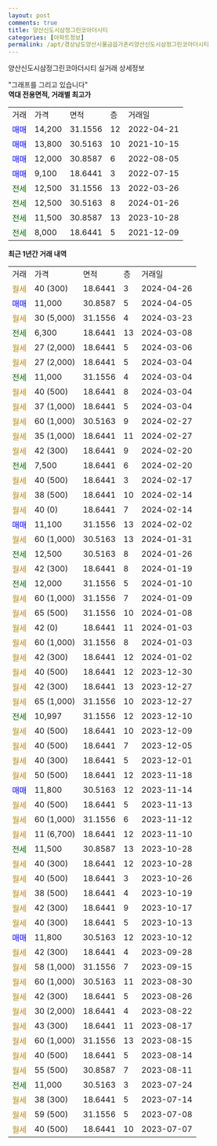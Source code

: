 ```yaml
---
layout: post
comments: true
title: 양산신도시삼정그린코아더시티
categories: [아파트정보]
permalink: /apt/경상남도양산시물금읍가촌리양산신도시삼정그린코아더시티
---
```


양산신도시삼정그린코아더시티 실거래 상세정보

<script type="text/javascript">
  google.charts.load('current', {'packages':['line', 'corechart']});
  google.charts.setOnLoadCallback(drawChart);

  function drawChart() {
    var data = new google.visualization.DataTable();
    data.addColumn('date', '거래일');
    data.addColumn('number', "매매");
    data.addColumn('number', "전세");
    data.addColumn('number', "전매");

    data.addRows([[new Date(Date.parse("2024-04-26")), null, null, null], [new Date(Date.parse("2024-04-05")), 11000, null, null], [new Date(Date.parse("2024-03-23")), null, null, null], [new Date(Date.parse("2024-03-08")), null, 6300, null], [new Date(Date.parse("2024-03-06")), null, null, null], [new Date(Date.parse("2024-03-04")), null, null, null], [new Date(Date.parse("2024-03-04")), null, 11000, null], [new Date(Date.parse("2024-03-04")), null, null, null], [new Date(Date.parse("2024-03-04")), null, null, null], [new Date(Date.parse("2024-02-27")), null, null, null], [new Date(Date.parse("2024-02-27")), null, null, null], [new Date(Date.parse("2024-02-20")), null, null, null], [new Date(Date.parse("2024-02-20")), null, 7500, null], [new Date(Date.parse("2024-02-17")), null, null, null], [new Date(Date.parse("2024-02-14")), null, null, null], [new Date(Date.parse("2024-02-14")), null, null, null], [new Date(Date.parse("2024-02-02")), 11100, null, null], [new Date(Date.parse("2024-01-31")), null, null, null], [new Date(Date.parse("2024-01-26")), null, 12500, null], [new Date(Date.parse("2024-01-19")), null, null, null], [new Date(Date.parse("2024-01-10")), null, 12000, null], [new Date(Date.parse("2024-01-09")), null, null, null], [new Date(Date.parse("2024-01-08")), null, null, null], [new Date(Date.parse("2024-01-03")), null, null, null], [new Date(Date.parse("2024-01-03")), null, null, null], [new Date(Date.parse("2024-01-02")), null, null, null], [new Date(Date.parse("2023-12-30")), null, null, null], [new Date(Date.parse("2023-12-27")), null, null, null], [new Date(Date.parse("2023-12-27")), null, null, null], [new Date(Date.parse("2023-12-10")), null, 10997, null], [new Date(Date.parse("2023-12-09")), null, null, null], [new Date(Date.parse("2023-12-05")), null, null, null], [new Date(Date.parse("2023-12-01")), null, null, null], [new Date(Date.parse("2023-11-18")), null, null, null], [new Date(Date.parse("2023-11-14")), 11800, null, null], [new Date(Date.parse("2023-11-13")), null, null, null], [new Date(Date.parse("2023-11-12")), null, null, null], [new Date(Date.parse("2023-11-10")), null, null, null], [new Date(Date.parse("2023-10-28")), null, 11500, null], [new Date(Date.parse("2023-10-28")), null, null, null], [new Date(Date.parse("2023-10-26")), null, null, null], [new Date(Date.parse("2023-10-19")), null, null, null], [new Date(Date.parse("2023-10-17")), null, null, null], [new Date(Date.parse("2023-10-13")), null, null, null], [new Date(Date.parse("2023-10-12")), 11800, null, null], [new Date(Date.parse("2023-09-28")), null, null, null], [new Date(Date.parse("2023-09-15")), null, null, null], [new Date(Date.parse("2023-08-30")), null, null, null], [new Date(Date.parse("2023-08-26")), null, null, null], [new Date(Date.parse("2023-08-22")), null, null, null], [new Date(Date.parse("2023-08-17")), null, null, null], [new Date(Date.parse("2023-08-15")), null, null, null], [new Date(Date.parse("2023-08-14")), null, null, null], [new Date(Date.parse("2023-08-11")), null, null, null], [new Date(Date.parse("2023-07-24")), null, 11000, null], [new Date(Date.parse("2023-07-14")), null, null, null], [new Date(Date.parse("2023-07-08")), null, null, null], [new Date(Date.parse("2023-07-07")), null, null, null]]);

    var options = {
      hAxis: {
        format: 'yyyy/MM/dd'
      },    
      lineWidth: 0,
      pointsVisible: true,    
      title: '최근 1년간 유형별 실거래가 분포',
      legend: { position: 'bottom' }
    };

    var formatter = new google.visualization.NumberFormat({pattern:'###,###'} );
    formatter.format(data, 1);
    formatter.format(data, 2);
    
    setTimeout(function() {
        var chart = new google.visualization.LineChart(document.getElementById('columnchart_material'));
        chart.draw(data, (options));
        document.getElementById('loading').style.display = 'none';
    }, 200);
  }
</script>


<div id="loading" style="z-index:20; display: block; margin-left: 0px">"그래프를 그리고 있습니다"</div>
<div id="columnchart_material" style="width: 95%; margin-left: 0px; display: block"></div>
<!-- contents start -->
<b>역대 전용면적, 거래별 최고가</b>
<table class="sortable">
    <tr>
      <td>거래</td>
      <td>가격</td>
      <td>면적</td>
      <td>층</td>
      <td>거래일</td>
    </tr>
        <tr>
          <td><a style="color: blue">매매</a></td>
          <td>14,200</td>
          <td>31.1556</td>
          <td>12</td>
          <td>2022-04-21</td>
        </tr>            <tr>
          <td><a style="color: blue">매매</a></td>
          <td>13,800</td>
          <td>30.5163</td>
          <td>10</td>
          <td>2021-10-15</td>
        </tr>            <tr>
          <td><a style="color: blue">매매</a></td>
          <td>12,000</td>
          <td>30.8587</td>
          <td>6</td>
          <td>2022-08-05</td>
        </tr>            <tr>
          <td><a style="color: blue">매매</a></td>
          <td>9,100</td>
          <td>18.6441</td>
          <td>3</td>
          <td>2022-07-15</td>
        </tr>        
        <tr>
              <td><a style="color: darkgreen">전세</a></td>
              <td>12,500</td>
              <td>31.1556</td>
              <td>13</td>
              <td>2022-03-26</td>
            </tr>            <tr>
              <td><a style="color: darkgreen">전세</a></td>
              <td>12,500</td>
              <td>30.5163</td>
              <td>8</td>
              <td>2024-01-26</td>
            </tr>            <tr>
              <td><a style="color: darkgreen">전세</a></td>
              <td>11,500</td>
              <td>30.8587</td>
              <td>13</td>
              <td>2023-10-28</td>
            </tr>            <tr>
              <td><a style="color: darkgreen">전세</a></td>
              <td>8,000</td>
              <td>18.6441</td>
              <td>5</td>
              <td>2021-12-09</td>
            </tr>        
    
</table>

<b>최근 1년간 거래 내역</b>

<table class="sortable">
    <tr>
      <td>거래</td>
      <td>가격</td>
      <td>면적</td>
      <td>층</td>
      <td>거래일</td>
    </tr>
    <tr>
      <td><a style="color: darkgoldenrod">월세</a></td>
      <td>40 (300)</td>
      <td>18.6441</td>
      <td>3</td>
      <td>2024-04-26</td>
    </tr>          <tr>
      <td><a style="color: blue">매매</a></td>
      <td>11,000</td>
      <td>30.8587</td>
      <td>5</td>
      <td>2024-04-05</td>
    </tr>          <tr>
      <td><a style="color: darkgoldenrod">월세</a></td>
      <td>30 (5,000)</td>
      <td>31.1556</td>
      <td>4</td>
      <td>2024-03-23</td>
    </tr>          <tr>
      <td><a style="color: darkgreen">전세</a></td>
      <td>6,300</td>
      <td>18.6441</td>
      <td>13</td>
      <td>2024-03-08</td>
    </tr>          <tr>
      <td><a style="color: darkgoldenrod">월세</a></td>
      <td>27 (2,000)</td>
      <td>18.6441</td>
      <td>5</td>
      <td>2024-03-06</td>
    </tr>          <tr>
      <td><a style="color: darkgoldenrod">월세</a></td>
      <td>27 (2,000)</td>
      <td>18.6441</td>
      <td>5</td>
      <td>2024-03-04</td>
    </tr>          <tr>
      <td><a style="color: darkgreen">전세</a></td>
      <td>11,000</td>
      <td>31.1556</td>
      <td>4</td>
      <td>2024-03-04</td>
    </tr>          <tr>
      <td><a style="color: darkgoldenrod">월세</a></td>
      <td>40 (500)</td>
      <td>18.6441</td>
      <td>8</td>
      <td>2024-03-04</td>
    </tr>          <tr>
      <td><a style="color: darkgoldenrod">월세</a></td>
      <td>37 (1,000)</td>
      <td>18.6441</td>
      <td>5</td>
      <td>2024-03-04</td>
    </tr>          <tr>
      <td><a style="color: darkgoldenrod">월세</a></td>
      <td>60 (1,000)</td>
      <td>30.5163</td>
      <td>9</td>
      <td>2024-02-27</td>
    </tr>          <tr>
      <td><a style="color: darkgoldenrod">월세</a></td>
      <td>35 (1,000)</td>
      <td>18.6441</td>
      <td>11</td>
      <td>2024-02-27</td>
    </tr>          <tr>
      <td><a style="color: darkgoldenrod">월세</a></td>
      <td>42 (300)</td>
      <td>18.6441</td>
      <td>9</td>
      <td>2024-02-20</td>
    </tr>          <tr>
      <td><a style="color: darkgreen">전세</a></td>
      <td>7,500</td>
      <td>18.6441</td>
      <td>6</td>
      <td>2024-02-20</td>
    </tr>          <tr>
      <td><a style="color: darkgoldenrod">월세</a></td>
      <td>40 (500)</td>
      <td>18.6441</td>
      <td>3</td>
      <td>2024-02-17</td>
    </tr>          <tr>
      <td><a style="color: darkgoldenrod">월세</a></td>
      <td>38 (500)</td>
      <td>18.6441</td>
      <td>10</td>
      <td>2024-02-14</td>
    </tr>          <tr>
      <td><a style="color: darkgoldenrod">월세</a></td>
      <td>40 (0)</td>
      <td>18.6441</td>
      <td>7</td>
      <td>2024-02-14</td>
    </tr>          <tr>
      <td><a style="color: blue">매매</a></td>
      <td>11,100</td>
      <td>31.1556</td>
      <td>13</td>
      <td>2024-02-02</td>
    </tr>          <tr>
      <td><a style="color: darkgoldenrod">월세</a></td>
      <td>60 (1,000)</td>
      <td>30.5163</td>
      <td>13</td>
      <td>2024-01-31</td>
    </tr>          <tr>
      <td><a style="color: darkgreen">전세</a></td>
      <td>12,500</td>
      <td>30.5163</td>
      <td>8</td>
      <td>2024-01-26</td>
    </tr>          <tr>
      <td><a style="color: darkgoldenrod">월세</a></td>
      <td>42 (300)</td>
      <td>18.6441</td>
      <td>8</td>
      <td>2024-01-19</td>
    </tr>          <tr>
      <td><a style="color: darkgreen">전세</a></td>
      <td>12,000</td>
      <td>31.1556</td>
      <td>5</td>
      <td>2024-01-10</td>
    </tr>          <tr>
      <td><a style="color: darkgoldenrod">월세</a></td>
      <td>60 (1,000)</td>
      <td>31.1556</td>
      <td>7</td>
      <td>2024-01-09</td>
    </tr>          <tr>
      <td><a style="color: darkgoldenrod">월세</a></td>
      <td>65 (500)</td>
      <td>31.1556</td>
      <td>10</td>
      <td>2024-01-08</td>
    </tr>          <tr>
      <td><a style="color: darkgoldenrod">월세</a></td>
      <td>42 (0)</td>
      <td>18.6441</td>
      <td>11</td>
      <td>2024-01-03</td>
    </tr>          <tr>
      <td><a style="color: darkgoldenrod">월세</a></td>
      <td>60 (1,000)</td>
      <td>31.1556</td>
      <td>8</td>
      <td>2024-01-03</td>
    </tr>          <tr>
      <td><a style="color: darkgoldenrod">월세</a></td>
      <td>42 (300)</td>
      <td>18.6441</td>
      <td>12</td>
      <td>2024-01-02</td>
    </tr>          <tr>
      <td><a style="color: darkgoldenrod">월세</a></td>
      <td>40 (500)</td>
      <td>18.6441</td>
      <td>12</td>
      <td>2023-12-30</td>
    </tr>          <tr>
      <td><a style="color: darkgoldenrod">월세</a></td>
      <td>42 (300)</td>
      <td>18.6441</td>
      <td>13</td>
      <td>2023-12-27</td>
    </tr>          <tr>
      <td><a style="color: darkgoldenrod">월세</a></td>
      <td>65 (1,000)</td>
      <td>31.1556</td>
      <td>10</td>
      <td>2023-12-27</td>
    </tr>          <tr>
      <td><a style="color: darkgreen">전세</a></td>
      <td>10,997</td>
      <td>31.1556</td>
      <td>12</td>
      <td>2023-12-10</td>
    </tr>          <tr>
      <td><a style="color: darkgoldenrod">월세</a></td>
      <td>40 (500)</td>
      <td>18.6441</td>
      <td>10</td>
      <td>2023-12-09</td>
    </tr>          <tr>
      <td><a style="color: darkgoldenrod">월세</a></td>
      <td>40 (500)</td>
      <td>18.6441</td>
      <td>7</td>
      <td>2023-12-05</td>
    </tr>          <tr>
      <td><a style="color: darkgoldenrod">월세</a></td>
      <td>40 (300)</td>
      <td>18.6441</td>
      <td>5</td>
      <td>2023-12-01</td>
    </tr>          <tr>
      <td><a style="color: darkgoldenrod">월세</a></td>
      <td>50 (500)</td>
      <td>18.6441</td>
      <td>12</td>
      <td>2023-11-18</td>
    </tr>          <tr>
      <td><a style="color: blue">매매</a></td>
      <td>11,800</td>
      <td>30.5163</td>
      <td>12</td>
      <td>2023-11-14</td>
    </tr>          <tr>
      <td><a style="color: darkgoldenrod">월세</a></td>
      <td>40 (500)</td>
      <td>18.6441</td>
      <td>5</td>
      <td>2023-11-13</td>
    </tr>          <tr>
      <td><a style="color: darkgoldenrod">월세</a></td>
      <td>60 (1,000)</td>
      <td>31.1556</td>
      <td>6</td>
      <td>2023-11-12</td>
    </tr>          <tr>
      <td><a style="color: darkgoldenrod">월세</a></td>
      <td>11 (6,700)</td>
      <td>18.6441</td>
      <td>12</td>
      <td>2023-11-10</td>
    </tr>          <tr>
      <td><a style="color: darkgreen">전세</a></td>
      <td>11,500</td>
      <td>30.8587</td>
      <td>13</td>
      <td>2023-10-28</td>
    </tr>          <tr>
      <td><a style="color: darkgoldenrod">월세</a></td>
      <td>40 (300)</td>
      <td>18.6441</td>
      <td>12</td>
      <td>2023-10-28</td>
    </tr>          <tr>
      <td><a style="color: darkgoldenrod">월세</a></td>
      <td>40 (500)</td>
      <td>18.6441</td>
      <td>3</td>
      <td>2023-10-26</td>
    </tr>          <tr>
      <td><a style="color: darkgoldenrod">월세</a></td>
      <td>38 (500)</td>
      <td>18.6441</td>
      <td>4</td>
      <td>2023-10-19</td>
    </tr>          <tr>
      <td><a style="color: darkgoldenrod">월세</a></td>
      <td>42 (300)</td>
      <td>18.6441</td>
      <td>9</td>
      <td>2023-10-17</td>
    </tr>          <tr>
      <td><a style="color: darkgoldenrod">월세</a></td>
      <td>40 (300)</td>
      <td>18.6441</td>
      <td>5</td>
      <td>2023-10-13</td>
    </tr>          <tr>
      <td><a style="color: blue">매매</a></td>
      <td>11,800</td>
      <td>30.5163</td>
      <td>12</td>
      <td>2023-10-12</td>
    </tr>          <tr>
      <td><a style="color: darkgoldenrod">월세</a></td>
      <td>42 (300)</td>
      <td>18.6441</td>
      <td>4</td>
      <td>2023-09-28</td>
    </tr>          <tr>
      <td><a style="color: darkgoldenrod">월세</a></td>
      <td>58 (1,000)</td>
      <td>31.1556</td>
      <td>7</td>
      <td>2023-09-15</td>
    </tr>          <tr>
      <td><a style="color: darkgoldenrod">월세</a></td>
      <td>60 (1,000)</td>
      <td>30.5163</td>
      <td>11</td>
      <td>2023-08-30</td>
    </tr>          <tr>
      <td><a style="color: darkgoldenrod">월세</a></td>
      <td>42 (300)</td>
      <td>18.6441</td>
      <td>5</td>
      <td>2023-08-26</td>
    </tr>          <tr>
      <td><a style="color: darkgoldenrod">월세</a></td>
      <td>30 (2,000)</td>
      <td>18.6441</td>
      <td>4</td>
      <td>2023-08-22</td>
    </tr>          <tr>
      <td><a style="color: darkgoldenrod">월세</a></td>
      <td>43 (300)</td>
      <td>18.6441</td>
      <td>11</td>
      <td>2023-08-17</td>
    </tr>          <tr>
      <td><a style="color: darkgoldenrod">월세</a></td>
      <td>60 (1,000)</td>
      <td>31.1556</td>
      <td>13</td>
      <td>2023-08-15</td>
    </tr>          <tr>
      <td><a style="color: darkgoldenrod">월세</a></td>
      <td>40 (500)</td>
      <td>18.6441</td>
      <td>5</td>
      <td>2023-08-14</td>
    </tr>          <tr>
      <td><a style="color: darkgoldenrod">월세</a></td>
      <td>55 (500)</td>
      <td>30.8587</td>
      <td>7</td>
      <td>2023-08-11</td>
    </tr>          <tr>
      <td><a style="color: darkgreen">전세</a></td>
      <td>11,000</td>
      <td>30.5163</td>
      <td>3</td>
      <td>2023-07-24</td>
    </tr>          <tr>
      <td><a style="color: darkgoldenrod">월세</a></td>
      <td>38 (300)</td>
      <td>18.6441</td>
      <td>5</td>
      <td>2023-07-14</td>
    </tr>          <tr>
      <td><a style="color: darkgoldenrod">월세</a></td>
      <td>59 (500)</td>
      <td>31.1556</td>
      <td>5</td>
      <td>2023-07-08</td>
    </tr>          <tr>
      <td><a style="color: darkgoldenrod">월세</a></td>
      <td>40 (500)</td>
      <td>18.6441</td>
      <td>10</td>
      <td>2023-07-07</td>
    </tr>      </table>
<!-- contents end -->    


